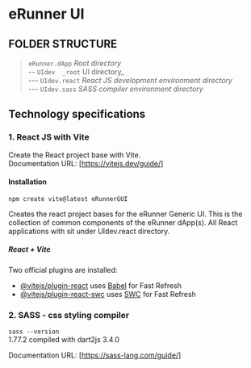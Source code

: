 # eRunner UI

## FOLDER STRUCTURE
>
> `eRunner.dApp` _Root directory_ <br>
> -- `UIdev  _root` UI directory_ <br>
> --- `UIdev.react`  _React JS development environment directory_ <br>
> --- `UIdev.sass`  _SASS compiler environment directory_
>

## Technology specifications

### 1. React JS with Vite

Create the React project base with Vite. <br>
Documentation URL: [https://vitejs.dev/guide/]

#### Installation

`npm create vite@latest eRunnerGUI`

Creates the react project bases for the eRunner Generic UI. This is the collection of common components of the eRunner dApp(s). All React applications with sit under UIdev.react directory.

##### React + Vite

Two official plugins are installed:

- [@vitejs/plugin-react](https://github.com/vitejs/vite-plugin-react/blob/main/packages/plugin-react/README.md) uses [Babel](https://babeljs.io/) for Fast Refresh
- [@vitejs/plugin-react-swc](https://github.com/vitejs/vite-plugin-react-swc) uses [SWC](https://swc.rs/) for Fast Refresh

### 2. SASS - css styling compiler

 `sass --version` <br>
 1.77.2 compiled with dart2js 3.4.0

 Documentation URL: [https://sass-lang.com/guide/]
